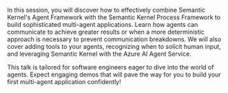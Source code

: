 In this session, you will discover how to effectively combine Semantic Kernel's Agent Framework with the Semantic Kernel Process Framework to build sophisticated multi-agent applications. Learn how agents can communicate to achieve greater results or when a more deterministic approach is necessary to prevent communication breakdowns. We will also cover adding tools to your agents, recognizing when to solicit human input, and leveraging Semantic Kernel with the Azure AI Agent Service.

This talk is tailored for software engineers eager to dive into the world of agents. Expect engaging demos that will pave the way for you to build your first multi-agent application confidently!